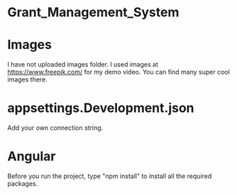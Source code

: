 # Grant_Management_System


# Images
I have not uploaded images folder. I used images at https://www.freepik.com/ for my demo video. You can find many super cool images there. 

# appsettings.Development.json

Add your own connection string. 

# Angular 

Before you run the project, type "npm install" to install all the required packages. 
